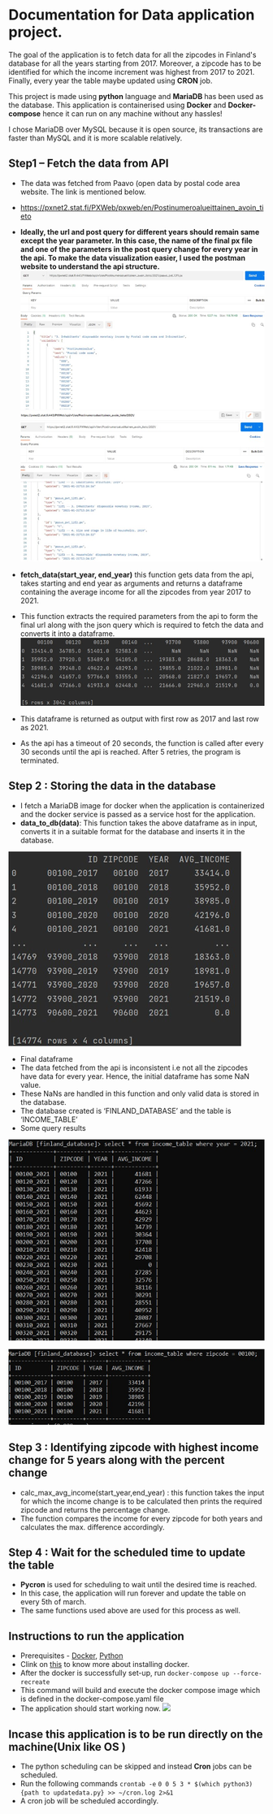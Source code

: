 # Documentation for Data application project.

The goal of the application is to fetch data for all the zipcodes in Finland's database for all the years starting from 2017. Moreover, a zipcode has to be identified for which the income increment was highest from 2017  to 2021. Finally, every year the table maybe updated using **CRON** job.

This project is made using **python** language and **MariaDB** has been used as the database. This application is containerised using **Docker** and **Docker-compose** hence it can run on any machine without any hassles!

I chose MariaDB over MySQL because it is open source, its transactions are faster than MySQL and it is more scalable relatively.

## Step1 – Fetch the data from API
- The data was fetched from Paavo (open data by postal code area website. The link is mentioned below.
- https://pxnet2.stat.fi/PXWeb/pxweb/en/Postinumeroalueittainen_avoin_tieto
- **Ideally, the url and post query for different years should remain same except the year parameter. In this case, the name of the final px file and one of the parameters in the post query change for every year in the api. To make the data visualization easier, I used the postman website to understand the api structure.**
![](images/postman1.jpg)
![](images/postman2.jpg)

- **fetch_data(start_year, end_year)** this function gets data from the api, takes starting and end year as arguments and returns a dataframe containing the average income for all the zipcodes from year 2017 to 2021.
- This function extracts the required parameters from the api to form the final url along with the json query which is required to fetch the data and converts it into a dataframe.
![](images/dataframe1.jpg)

- This dataframe is returned as output with first row as 2017 and last row as 2021.
- As the api has a timeout of 20 seconds, the function is called after every 30 seconds until the api is reached. After 5 retries, the program is terminated.

## Step 2 : Storing the data in the database
- I fetch a MariaDB image for docker when the application is containerized and the docker service is passed as a service host for the application.
- **data_to_db(data)**: This function takes the above dataframe as in input, converts it in a suitable format for the database and inserts it in the database.

![](images/dataframe2.jpg) 

- Final dataframe
- The data fetched from the api is inconsistent i.e not all the zipcodes have data for every year. Hence, the initial dataframe has some NaN value.
- These NaNs are handled in this function and only valid data is stored in the database.
- The database created is ‘FINLAND_DATABASE’ and the table is ‘INCOME_TABLE’
- Some query results

![](images/db1.jpg)

![](images/db2.jpg)

## Step 3 : Identifying zipcode with highest income change for 5 years along with the percent change
- calc_max_avg_income(start_year,end_year) : this function takes the input for which the income change is to be calculated then prints the required zipcode and returns the percentage change.
- The function compares the income for every zipcode for both years and calculates the max. difference accordingly.

## Step 4 : Wait for the scheduled time to update the table
- **Pycron** is used for scheduling to wait until the desired time is reached. 
- In this case, the application will run forever and update the table on every 5th of march.
- The same functions used above are used for this process as well.
## Instructions to run the application

- Prerequisites - [Docker](https://www.docker.com/products/docker-desktop), [Python](https://www.python.org/downloads/windows/)
- Clink on [this](https://docs.docker.com/engine/install/ubuntu/) to know more about installing docker.
- After the docker is successfully set-up, run
 ```docker-compose up --force-recreate```
- This command will build and execute the docker compose image which is defined in the docker-compose.yaml file
- The application should start working now.
![](images/final_output.jpg)

## Incase this application is to be run directly on the machine(Unix like OS )

- The python scheduling can be skipped and instead **Cron** jobs can be scheduled.
- Run the following commands
 ```crontab -e```
 ```0 0 5 3 * $(which python3) {path to updatedata.py} >> ~/cron.log 2>&1 ```
- A cron job will be scheduled accordingly.

